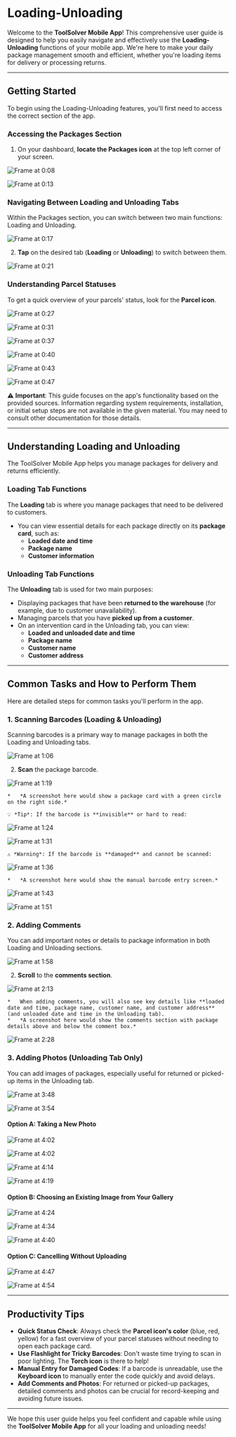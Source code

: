 # Loading-Unloading

Welcome to the **ToolSolver Mobile App**! This comprehensive user guide is designed to help you easily navigate and effectively use the **Loading-Unloading** functions of your mobile app. We're here to make your daily package management smooth and efficient, whether you're loading items for delivery or processing returns.

***

## Getting Started

To begin using the Loading-Unloading features, you'll first need to access the correct section of the app.

### Accessing the Packages Section

1.  On your dashboard, **locate the Packages icon** at the top left corner of your screen.

![Frame at 0:08](../../images/Loading-Unloading_timestamp_0_to_08.png "Packages icon displays count – Total assigned packages are visible.")


![Frame at 0:13](../../images/Loading-Unloading_timestamp_0_to_13.png "Tap Packages menu – Packages section opens.")


### Navigating Between Loading and Unloading Tabs

Within the Packages section, you can switch between two main functions: Loading and Unloading.


![Frame at 0:17](../../images/Loading-Unloading_timestamp_0_to_17.png "Tabs displayed – Loading and Unloading tabs are visible.")

2.  **Tap** on the desired tab (**Loading** or **Unloading**) to switch between them.

![Frame at 0:21](../../images/Loading-Unloading_timestamp_0_to_21.png "Blue circle on tabs – Total packages per category are shown.")


### Understanding Parcel Statuses

To get a quick overview of your parcels' status, look for the **Parcel icon**.


![Frame at 0:27](../../images/Loading-Unloading_timestamp_0_to_27.png "Parcel icon visible – Icon appears at top right.")


![Frame at 0:31](../../images/Loading-Unloading_timestamp_0_to_31.png "Tap Parcel icon – Parcel details page opens.")


![Frame at 0:37](../../images/Loading-Unloading_timestamp_0_to_37.png "Blue color – Indicates loaded parcels.")


![Frame at 0:40](../../images/Loading-Unloading_timestamp_0_to_40.png "Red color – Indicates uncollected parcels.")


![Frame at 0:43](../../images/Loading-Unloading_timestamp_0_to_43.png "Yellow color – Indicates unloaded parcels.")


![Frame at 0:47](../../images/Loading-Unloading_timestamp_0_to_47.png "Tap X icon – Page closes.")


⚠️ **Important**: This guide focuses on the app's functionality based on the provided sources. Information regarding system requirements, installation, or initial setup steps are not available in the given material. You may need to consult other documentation for those details.

***

## Understanding Loading and Unloading

The ToolSolver Mobile App helps you manage packages for delivery and returns efficiently.

### Loading Tab Functions

The **Loading** tab is where you manage packages that need to be delivered to customers.

*   You can view essential details for each package directly on its **package card**, such as:
    *   **Loaded date and time**
    *   **Package name**
    *   **Customer information**

### Unloading Tab Functions

The **Unloading** tab is used for two main purposes:

*   Displaying packages that have been **returned to the warehouse** (for example, due to customer unavailability).
*   Managing parcels that you have **picked up from a customer**.
*   On an intervention card in the Unloading tab, you can view:
    *   **Loaded and unloaded date and time**
    *   **Package name**
    *   **Customer name**
    *   **Customer address**

***

## Common Tasks and How to Perform Them

Here are detailed steps for common tasks you'll perform in the app.

### 1. Scanning Barcodes (Loading & Unloading)

Scanning barcodes is a primary way to manage packages in both the Loading and Unloading tabs.


![Frame at 1:06](../../images/Loading-Unloading_timestamp_1_to_06.png "Tap Scan icon – Scanner activates.")

2.  **Scan** the package barcode.

![Frame at 1:19](../../images/Loading-Unloading_timestamp_1_to_19.png "Scan barcode successfully – Green circle appears on package card.")

    *   *A screenshot here would show a package card with a green circle on the right side.*

    💡 *Tip*: If the barcode is **invisible** or hard to read:

![Frame at 1:24](../../images/Loading-Unloading_timestamp_1_to_24.png "Tap Torch icon – Flashlight turns on.")


![Frame at 1:31](../../images/Loading-Unloading_timestamp_1_to_31.png "Tap Torch icon again – Flashlight turns off.")


    ⚠️ *Warning*: If the barcode is **damaged** and cannot be scanned:

![Frame at 1:36](../../images/Loading-Unloading_timestamp_1_to_36.png "Tap Keyboard icon – Manual entry screen appears.")

    *   *A screenshot here would show the manual barcode entry screen.*

![Frame at 1:43](../../images/Loading-Unloading_timestamp_1_to_43.png "Tap Save icon – Changes are saved.")


![Frame at 1:51](../../images/Loading-Unloading_timestamp_1_to_51.png "Tap X icon – Manual scanning page closes. If you're on the direct scanning page without manual entry, **tap** the **X icon** at the bottom to exit. 📹 **Timestamp 1:47–1:51** (Loading-Unloading.mp4): Tap X icon – Scanning page closes.")


### 2. Adding Comments

You can add important notes or details to package information in both Loading and Unloading sections.


![Frame at 1:58](../../images/Loading-Unloading_timestamp_1_to_58.png "Tap package card – Package details open. 📹 **Timestamp 3:28–3:33** (Loading-Unloading.mp4): Tap intervention card – Intervention details open.")

2.  **Scroll** to the **comments section**.

![Frame at 2:13](../../images/Loading-Unloading_timestamp_2_to_13.png "Enter comments – Comments are typed into the box.")

    *   When adding comments, you will also see key details like **loaded date and time, package name, customer name, and customer address** (and unloaded date and time in the Unloading tab).
    *   *A screenshot here would show the comments section with package details above and below the comment box.*

![Frame at 2:28](../../images/Loading-Unloading_timestamp_2_to_28.png "Tap Back button – Page closes.")


### 3. Adding Photos (Unloading Tab Only)

You can add images of packages, especially useful for returned or picked-up items in the Unloading tab.


![Frame at 3:48](../../images/Loading-Unloading_timestamp_3_to_48.png "Tap Photos icon – Photo options pop-up appears.")


![Frame at 3:54](../../images/Loading-Unloading_timestamp_3_to_54.png "Pop-up options – Three options are displayed.")


#### Option A: Taking a New Photo


![Frame at 4:02](../../images/Loading-Unloading_timestamp_4_to_02.png "Tap Take a photo – Camera activates.")


![Frame at 4:02](../../images/Loading-Unloading_timestamp_4_to_02.png "Tap Camera icon – Photo is taken.")


![Frame at 4:14](../../images/Loading-Unloading_timestamp_4_to_14.png "Tap tick mark – Image is selected for upload.")


![Frame at 4:19](../../images/Loading-Unloading_timestamp_4_to_19.png "Tap Save button – Changes are updated.")


#### Option B: Choosing an Existing Image from Your Gallery


![Frame at 4:24](../../images/Loading-Unloading_timestamp_4_to_24.png "Tap Choose an image – Gallery opens.")


![Frame at 4:34](../../images/Loading-Unloading_timestamp_4_to_34.png "Select image and tap Done – Image is uploaded.")


![Frame at 4:40](../../images/Loading-Unloading_timestamp_4_to_40.png "Tap Save button – Changes are updated.")


#### Option C: Cancelling Without Uploading


![Frame at 4:47](../../images/Loading-Unloading_timestamp_4_to_47.png "Tap Cancel button – Photo upload is cancelled.")



![Frame at 4:54](../../images/Loading-Unloading_timestamp_4_to_54.png "Tap Back button – Returns to previous screen. To exit the entire unloading page, **tap** the **Back button** at the top left corner again. 📹 **Timestamp 4:58–5:03** (Loading-Unloading.mp4): Tap Back button – Exits unloading page.")


***

## Productivity Tips

*   **Quick Status Check**: Always check the **Parcel icon's color** (blue, red, yellow) for a fast overview of your parcel statuses without needing to open each package card.
*   **Use Flashlight for Tricky Barcodes**: Don't waste time trying to scan in poor lighting. The **Torch icon** is there to help!
*   **Manual Entry for Damaged Codes**: If a barcode is unreadable, use the **Keyboard icon** to manually enter the code quickly and avoid delays.
*   **Add Comments and Photos**: For returned or picked-up packages, detailed comments and photos can be crucial for record-keeping and avoiding future issues.

***

We hope this user guide helps you feel confident and capable while using the **ToolSolver Mobile App** for all your loading and unloading needs!